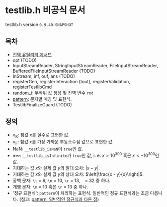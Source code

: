 # testlib.h 비공식 문서

testlib.h version `0.9.40-SNAPSHOT`

## 목차

- [전역 유틸리티 메서드](./utils.md)
- opt (TODO)
- InputStreamReader, StringInputStreamReader, FileInputStreamReader, BufferedFileInputStreamReader (TODO)
- InStream, inf, ouf, ans (TODO)
- registerGen, registerInteraction (tout), registerValidation, registerTestlibCmd
- [random_t](./random_t.md): 무작위 값 생성 및 전역 변수 `rnd`
- [pattern](./pattern.md): 문자열 매칭 및 표현식.
- TestlibFinalizeGuard (TODO)

## 정의

- $x_\mathbb{R}$: 참값 $x$를 실수로 표현한 값.
- $x_\mathbb{F}$: 참값 $x$를 가장 가까운 부동소수점 값으로 표현한 값.
- $\text{NaN}$: `__testlib_isNaN`이 `true`인 값.
- $\pm \infty$: `__testlib_isInfinite`가 `true`인 값, i. e. $x > 10^{300}$ 혹은 $x < -10^{300}$인 값.
- 기대하는 값 $x$와 실제 값 $y$의 절대 오차: $\left|x - y\right|$.
- 기대하는 값 $x$와 실제 값 $y$의 상대 오차: $\left|\frac{x - y}{x}\right|$.
- 공백 문자: `\t` = 9, `\n` = 10, `\r` = 13, ` ` = 32 중 하나.
- 개행 문자: `\n` = 10 혹은 `\r` = 13 중 하나.
- '정규 표현식': `pattern`이 처리하는 표현식. 일반적인 정규 표현식과는 조금 다릅니다. (침고: [pattern: 일반적인 정규식과 다른 점](./pattern.md#일반적인-정규식과-다른-점))
